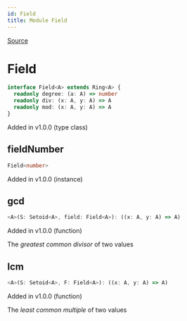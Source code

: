 ```yaml
---
id: Field
title: Module Field
---
```


[Source](https://github.com/gcanti/fp-ts/blob/master/src/Field.ts)

# Field

```ts
interface Field<A> extends Ring<A> {
  readonly degree: (a: A) => number
  readonly div: (x: A, y: A) => A
  readonly mod: (x: A, y: A) => A
}
```

Added in v1.0.0 (type class)

## fieldNumber

```ts
Field<number>
```

Added in v1.0.0 (instance)

## gcd

```ts
<A>(S: Setoid<A>, field: Field<A>): ((x: A, y: A) => A)
```

Added in v1.0.0 (function)

The _greatest common divisor_ of two values

## lcm

```ts
<A>(S: Setoid<A>, F: Field<A>): ((x: A, y: A) => A)
```

Added in v1.0.0 (function)

The _least common multiple_ of two values
